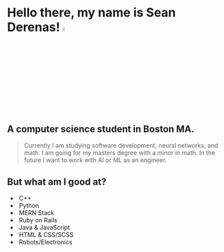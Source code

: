 # Hello there, my name is Sean Derenas! <a href="https://seanderenas.github.io/" target="_blank"><img src="https://media.giphy.com/media/hvRJCLFzcasrR4ia7z/giphy.gif" width="5%"></a>
## A computer science student in Boston MA.
> Currently I am studying software development, neural networks, and math.
> I am going for my masters degree with a minor in math.
> In the future I want to work with AI or ML as an engineer.
## But what am I good at?
* &nbsp;C++ 
* &nbsp;Python
* &nbsp;MERN Stack
* &nbsp;Ruby on Rails
* &nbsp;Java & JavaScript
* &nbsp;HTML & CSS/SCSS
* &nbsp;Robots/Electronics
